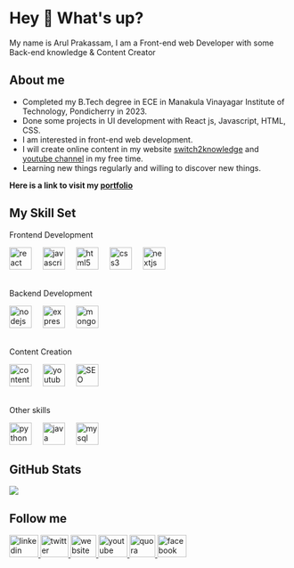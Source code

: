 <h1 align="left">Hey 👋 What's up?</h1>

<p align="left">My name is Arul Prakassam, I am a Front-end web Developer with some Back-end knowledge & Content Creator</p>

<h2 align="left">About me</h2>

- Completed my B.Tech degree in ECE in Manakula Vinayagar Institute of Technology, Pondicherry in 2023.
- Done some projects in UI development with React js, Javascript, HTML, CSS.
- I am interested in front-end web development.
- I will create online content in my website [switch2knowledge](https://www.switch2knowledge.com/) and [youtube channel](https://www.youtube.com/channel/UCzz1ofQIE6VJm73BSOkgxUw) in my free time.
- Learning new things regularly and willing to discover new things.

**Here is a link to visit my [portfolio](https://arulprakassam.github.io/)**

<h2 align="left">My Skill Set</h2>

<p align="left" font-size="30px">Frontend Development</p>

<div align="left">
  <img src="https://res.cloudinary.com/dhxjitf9n/image/upload/v1697120407/Github%20Readme/react-icon.svg" height="40" alt="react logo"  />
  <img width="12" />
  <img src="https://res.cloudinary.com/dhxjitf9n/image/upload/v1697120449/Github%20Readme/Javascript%20icon.svg" height="40" alt="javascript logo"  />
  <img width="12" />
  <img src="https://res.cloudinary.com/dhxjitf9n/image/upload/v1697120544/Github%20Readme/html%20icon.svg" height="40" alt="html5 logo"  />
  <img width="12" />
  <img src="https://res.cloudinary.com/dhxjitf9n/image/upload/v1697120598/Github%20Readme/css%20icon.svg" height="40" alt="css3 logo"  />
  <img width="12" />
  <img src="https://res.cloudinary.com/dhxjitf9n/image/upload/v1697121277/Github%20Readme/nextjs-icon.png" height="40" alt="nextjs logo"  />
</div>
<br/>
<p align="left">Backend Development</p>

<div align="left">
  <img src="https://res.cloudinary.com/dhxjitf9n/image/upload/v1697121375/Github%20Readme/nodejs%20icon.svg" height="40" alt="nodejs logo"  />
  <img width="12" />
  <img src="https://res.cloudinary.com/dhxjitf9n/image/upload/v1697121674/Github%20Readme/express-js-icon.png" height="40" alt="express logo"  />
  <img width="12" />
  <img src="https://res.cloudinary.com/dhxjitf9n/image/upload/v1697121410/Github%20Readme/mongodb%20icon.svg" height="40" alt="mongodb logo"  />
</div>
<br/>
<p align="left">Content Creation</p>

<div align="left">
  <img src="https://res.cloudinary.com/dhxjitf9n/image/upload/v1698482238/Github%20Readme/content-writing.png" height="40" alt="content writing"  />
  <img width="12" />
  <img src="https://res.cloudinary.com/dhxjitf9n/image/upload/v1697121966/Github%20Readme/youtube-logo.svg" height="40" alt="youtube logo"  />
  <img width="12" />
  <img src="https://res.cloudinary.com/dhxjitf9n/image/upload/v1698482138/Github%20Readme/SEO.png" height="40" alt="SEO"  />
</div>
<br/>
<p align="left">Other skills</p>

<div align="left">
  <img src="https://res.cloudinary.com/dhxjitf9n/image/upload/v1697121759/Github%20Readme/python-logo.svg" height="40" alt="python logo"  />
  <img width="12" />
  <img src="https://res.cloudinary.com/dhxjitf9n/image/upload/v1697121868/Github%20Readme/java-logo.svg" height="40" alt="java logo"  />
  <img width="12" />
  <img src="https://res.cloudinary.com/dhxjitf9n/image/upload/v1697121907/Github%20Readme/mysql-logo.svg" height="40" alt="mysql logo"  />
</div>


## GitHub Stats
![](https://github-readme-stats.vercel.app/api/top-langs/?username=ArulPrakassam&theme=dark&hide_border=true&include_all_commits=false&count_private=false&layout=compact)

<h2 align="left">Follow me</h2>

<div align="left">
  <a href="https://www.linkedin.com/in/arul-prakassam" target="_blank">
    <img src="https://res.cloudinary.com/dhxjitf9n/image/upload/v1697122000/Github%20Readme/linkedin-logo.svg" width="52" height="40" alt="linkedin logo"  />
  </a>
  <a href="https://twitter.com/ArulPrakassam" target="_blank">
    <img src="https://res.cloudinary.com/dhxjitf9n/image/upload/v1697122020/Github%20Readme/twitter-logo.jpg" width="50" height="40" alt="twitter logo"  />
  </a>
   <a href="https://www.switch2knowledge.com/" target="_blank">
    <img src="https://res.cloudinary.com/dhxjitf9n/image/upload/v1697121949/Github%20Readme/website-logo.png" width="46" height="40" alt="website logo"  />
  </a>
  <a href="https://www.youtube.com/channel/UCzz1ofQIE6VJm73BSOkgxUw" target="_blank">
    <img src="https://res.cloudinary.com/dhxjitf9n/image/upload/v1697121966/Github%20Readme/youtube-logo.svg" width="52" height="40" alt="youtube logo"  />
  </a>
  <a href="https://www.quora.com/Arul-Prakassam-G" target="_blank">
    <img src="https://res.cloudinary.com/dhxjitf9n/image/upload/v1697122040/Github%20Readme/quora-logo.png" width="46" height="40" alt="quora logo"  />
  </a>
  <a href="https://www.facebook.com/ArulPrakassam" target="_blank">
    <img src="https://res.cloudinary.com/dhxjitf9n/image/upload/v1697122061/Github%20Readme/facebook-logo.svg" width="52" height="40" alt="facebook logo"  />
  </a>
</div>
